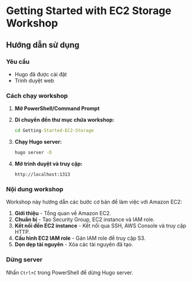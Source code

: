 # Getting Started with EC2 Storage Workshop

## Hướng dẫn sử dụng

### Yêu cầu
- Hugo đã được cài đặt
- Trình duyệt web

### Cách chạy workshop

1. **Mở PowerShell/Command Prompt**

2. **Di chuyển đến thư mục chứa workshop:**
   ```cmd
   cd Getting-Started-EC2-Storage
   ```

3. **Chạy Hugo server:**
   ```cmd
   hugo server -D
   ```

4. **Mở trình duyệt và truy cập:**
   ```
   http://localhost:1313
   ```

### Nội dung workshop

Workshop này hướng dẫn các bước cơ bản để làm việc với Amazon EC2:

1. **Giới thiệu** - Tổng quan về Amazon EC2.
2. **Chuẩn bị** - Tạo Security Group, EC2 instance và IAM role.
3. **Kết nối đến EC2 instance** - Kết nối qua SSH, AWS Console và truy cập HTTP.
4. **Cấu hình EC2 IAM role** - Gán IAM role để truy cập S3.
5. **Dọn dẹp tài nguyên** - Xóa các tài nguyên đã tạo.

### Dừng server

Nhấn `Ctrl+C` trong PowerShell để dừng Hugo server.